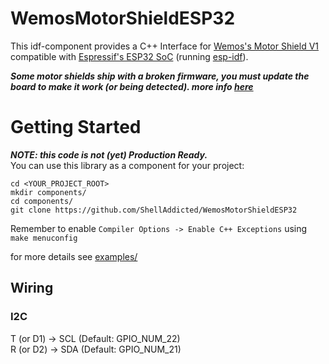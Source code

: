 # WemosMotorShieldESP32

This idf-component provides a C++ Interface for [Wemos's Motor Shield V1](https://wiki.wemos.cc/products:retired:motor_shield_v1.0.0) compatible with [Espressif's ESP32 SoC](https://www.espressif.com/en/products/hardware/esp32/overview) (running [esp-idf](https://github.com/espressif/esp-idf)).

***Some motor shields ship with a broken firmware, you must update the board to make it work (or being detected). more info [here](https://medium.com/@shelladdicted/how-to-update-the-firmware-of-a-wemos-motor-shield-fadbb496fd01)***

# Getting Started
***NOTE: this code is not (yet) Production Ready.***   
You can use this library as a component for your project: 
```
cd <YOUR_PROJECT_ROOT>
mkdir components/
cd components/
git clone https://github.com/ShellAddicted/WemosMotorShieldESP32
```
Remember to enable ```Compiler Options -> Enable C++ Exceptions``` using ```make menuconfig```

for more details see [examples/](https://github.com/ShellAddicted/WemosMotorShieldESP32/tree/master/examples)

## Wiring

### I2C
T (or D1) -> SCL (Default: GPIO_NUM_22)  
R (or D2) -> SDA (Default: GPIO_NUM_21)
